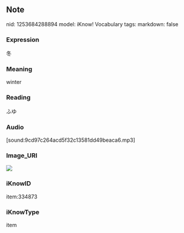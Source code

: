 ## Note
nid: 1253684288894
model: iKnow! Vocabulary
tags: 
markdown: false

### Expression
冬

### Meaning
winter

### Reading
ふゆ

### Audio
[sound:9cd97c264acd5f32c13581dd49beaca6.mp3]

### Image_URI
<img src="77b8bbcda36b7fd6e417f75d45443fa1.jpg">

### iKnowID
item:334873

### iKnowType
item
